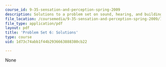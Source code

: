 ```yaml
---
course_id: 9-35-sensation-and-perception-spring-2009
description: Solutions to a problem set on sound, hearing, and building the spectrogram.
file_location: /coursemedia/9-35-sensation-and-perception-spring-2009/1d73c74abb1f44b2936663888380cb22_MIT9_35s09_sol_pset06_part1.pdf
file_type: application/pdf
layout: pdf
title: 'Problem Set 6: Solutions'
type: course
uid: 1d73c74abb1f44b2936663888380cb22

---
```

None